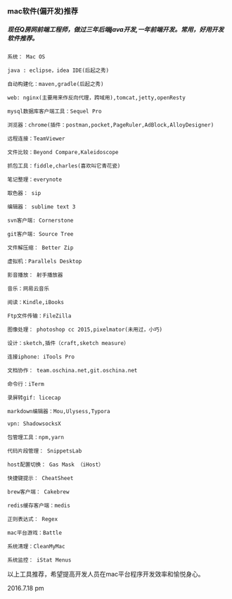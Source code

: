 ### mac软件(偏开发)推荐

##### 现任Q房网前端工程师，做过三年后端java开发,一年前端开发。常用，好用开发软件推荐。

    系统： Mac OS

    java : eclipse，idea IDE(后起之秀)

    自动构建化：maven,gradle(后起之秀)

    web: nginx(主要用来作反向代理，跨域用),tomcat,jetty,openResty

    mysql数据库客户端工具：Sequel Pro

    浏览器：chrome(插件：postman,pocket,PageRuler,AdBlock,AlloyDesigner)

    远程连接：TeamViewer

    文件比较：Beyond Compare,Kaleidoscope

    抓包工具：fiddle,charles(喜欢叫它青花瓷)

    笔记整理：everynote

    取色器： sip

    编辑器： sublime text 3

    svn客户端: Cornerstone

    git客户端: Source Tree

    文件解压缩： Better Zip

    虚拟机：Parallels Desktop

    影音播放： 射手播放器

    音乐：网易云音乐

    阅读：Kindle,iBooks

    Ftp文件传输：FileZilla

    图像处理： photoshop cc 2015,pixelmator(未用过，小巧)

    设计：sketch,插件（craft,sketch measure）
    
   	连接iphone: iTools Pro
   	
   	文档协作： team.oschina.net,git.oschina.net
   	
   	命令行：iTerm
   	
   	录屏转gif: licecap
   	
   	markdown编辑器：Mou,Ulysess,Typora
   	
   	vpn: ShadowsocksX
   	
   	包管理工具：npm,yarn
   	
   	代码片段管理： SnippetsLab
   	
   	host配置切换： Gas Mask （iHost）
   	
   	快捷键提示： CheatSheet
   	
   	brew客户端： Cakebrew
   	
   	redis缓存客户端：medis
   	
   	正则表达式： Regex
   	
   	mac平台游戏：Battle
   	
   	系统清理：CleanMyMac
   	
   	系统监控： iStat Menus
	

以上工具推荐，希望提高开发人员在mac平台程序开发效率和愉悦身心。
	
2016.7.18 pm



